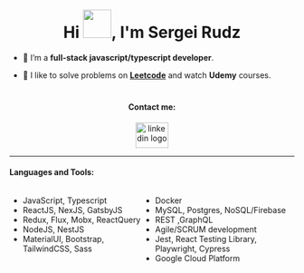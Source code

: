 <h1 align="center">Hi <img src="https://media.tenor.com/Og0XNCa_vo8AAAAi/qoobee-hi.gif" width="50" />, I'm Sergei Rudz</h1>

- 🔭 I’m a **full-stack javascript/typescript developer**.

- 🌱 I like to solve problems on **<a href="https://leetcode.com/sergeirudz/" target="_blank">Leetcode</a>** and watch **Udemy** courses.

# <h4 align="center">Contact me:</h4>

<div align="center">
  <a href="https://www.linkedin.com/in/sergeirudz" target="_blank">
    <img src="https://raw.githubusercontent.com/maurodesouza/profile-readme-generator/master/src/assets/icons/social/linkedin/default.svg" width="58" height="45" alt="linkedin logo"  />
  </a>
</div>
<hr>
<h4 align="left">Languages and Tools:</h2>
<div align="let" style="display: flex">
<ul>
<li>JavaScript, Typescript</li>
<li>ReactJS, NexJS, GatsbyJS</li>
<li>Redux, Flux, Mobx, ReactQuery</li>
<li>NodeJS, NestJS</li>
<li>MaterialUI, Bootstrap, TailwindCSS, Sass</li>
</ul>
<ul>
<li>Docker</li>
<li>MySQL, Postgres, NoSQL/Firebase</li>
<li>REST ,GraphQL</li>
<li>Agile/SCRUM development</li>
<li>Jest, React Testing Library, Playwright, Cypress</li>
<li>Google Cloud Platform</li>
</uL>
</div>
